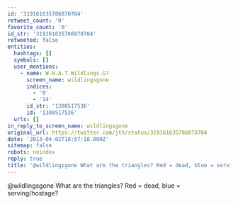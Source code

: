 ```yaml
---
id: '319161635786870784'
retweet_count: '0'
favorite_count: '0'
id_str: '319161635786870784'
retweeted: false
entities:
  hashtags: []
  symbols: []
  user_mentions:
    - name: W.H.A.T.Wildlings.G?
      screen_name: wildlingsgone
      indices:
        - '0'
        - '14'
      id_str: '1308517536'
      id: '1308517536'
  urls: []
in_reply_to_screen_name: wildlingsgone
original_url: https://twitter.com/jth/status/319161635786870784
date: '2013-04-02T18:57:18.000Z'
sitemap: false
robots: noindex
reply: true
title: '@wildlingsgone What are the triangles? Red = dead, blue = serving/hostage?'
---
```


@wildlingsgone What are the triangles? Red = dead, blue = serving/hostage?